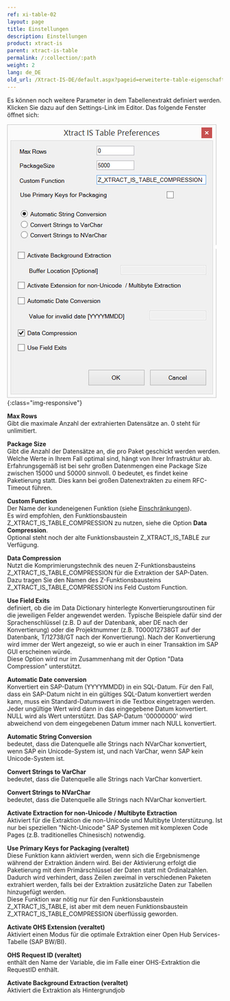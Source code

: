 ```yaml
---
ref: xi-table-02
layout: page
title: Einstellungen
description: Einstellungen
product: xtract-is
parent: xtract-is-table
permalink: /:collection/:path
weight: 2
lang: de_DE
old_url: /Xtract-IS-DE/default.aspx?pageid=erweiterte-table-eigenschaften
---
```


Es können noch weitere Parameter in dem Tabellenextrakt definiert werden. Klicken Sie dazu auf den Settings-Link im Editor. Das folgende Fenster öffnet sich:

![XIS_Table_Settings](/img/content/XIS_Table_Settings.jpg){:class="img-responsive"}

**Max Rows**<br>
Gibt die maximale Anzahl der extrahierten Datensätze an. 0 steht für unlimitiert.

**Package Size**<br>
Gibt die Anzahl der Datensätze an, die pro Paket geschickt werden werden. Welche Werte in Ihrem Fall optimal sind, hängt von Ihrer Infrastruktur ab. Erfahrungsgemäß ist bei sehr großen Datenmengen eine Package Size zwischen 15000 und 50000 sinnvoll. 0 bedeutet, es findet keine Paketierung statt. Dies kann bei großen Datenextrakten zu einem RFC-Timeout führen.

**Custom Function**<br>
Der Name der kundeneigenen Funktion (siehe [Einschränkungen](./einschraenkungen)). <br>
Es wird empfohlen, den Funktionsbaustein Z_XTRACT_IS_TABLE_COMPRESSION zu nutzen, siehe die Option **Data Compression**. <br>
Optional steht noch der alte Funktionsbaustein Z_XTRACT_IS_TABLE zur Verfügung. 

**Data Compression**<br>
Nutzt die Komprimierungstechnik des neuen Z-Funktionsbausteins Z_XTRACT_IS_TABLE_COMPRESSION für die Extraktion der SAP-Daten. Dazu tragen Sie den Namen des Z-Funktionsbausteins <br>
Z_XTRACT_IS_TABLE_COMPRESSION ins Feld Custom Function. 

**Use Field Exits**<br>
definiert, ob die im Data Dictionary hinterlegte Konvertierungsroutinen für die jeweiligen Felder angewendet werden. Typische Beispiele dafür sind der Sprachenschlüssel (z.B. D auf der Datenbank, aber DE nach der Konvertierung) oder die Projektnummer (z.B. T000012738GT auf der Datenbank, T/12738/GT nach der Konvertierung). Nach der Konvertierung wird immer der Wert angezeigt, so wie er auch in einer Transaktion im SAP GUI erscheinen würde. <br>
Diese Option wird nur im Zusammenhang mit der Option "Data Compression" unterstützt.

**Automatic Date conversion**<br>
Konvertiert ein SAP-Datum (YYYYMMDD) in ein SQL-Datum. Für den Fall, dass ein SAP-Datum nicht in ein gültiges SQL-Datum konvertiert werden kann, muss ein Standard-Datumswert in die Textbox eingetragen werden. Jeder ungültige Wert wird dann in das eingegebene Datum konvertiert. NULL wird als Wert unterstützt. Das SAP-Datum '00000000' wird abweichend von dem eingegebenen Datum immer nach NULL konvertiert.

**Automatic String Conversion**<br>
bedeutet, dass die Datenquelle alle Strings nach NVarChar konvertiert, wenn SAP ein Unicode-System ist, und nach VarChar, wenn SAP kein Unicode-System ist.

**Convert Strings to VarChar**<br>
bedeutet, dass die Datenquelle alle Strings nach VarChar konvertiert.

**Convert Strings to NVarChar**<br>
bedeutet, dass die Datenquelle alle Strings nach NVarChar konvertiert.

**Activate Extraction for non-Unicode / Multibyte Extraction**<br>
Aktiviert für die Extraktion die non-Unicode und Multibyte Unterstützung. Ist nur bei speziellen "Nicht-Unicode" SAP Systemen mit komplexen Code Pages (z.B. traditionelles Chinesisch) notwendig.

**Use Primary Keys for Packaging (veraltet)**<br>
Diese Funktion kann aktiviert werden, wenn sich die Ergebnismenge während der Extraktion ändern wird. Bei der Aktivierung erfolgt die Paketierung mit dem Primärschlüssel der Daten statt mit Ordinalzahlen. Dadurch wird verhindert, dass Zeilen zweimal in verschiedenen Paketen extrahiert werden, falls bei der Extraktion zusätzliche Daten zur Tabellen hinzugefügt werden. <br>
Diese Funktion war nötig nur für den Funktionsbaustein Z_XTRACT_IS_TABLE, ist aber mit dem neuen Funktionsbaustein Z_XTRACT_IS_TABLE_COMPRESSION überflüssig geworden. 

**Activate OHS Extension (veraltet)**<br>
Aktiviert einen Modus für die optimale Extraktion einer Open Hub Services-Tabelle (SAP BW/BI).

**OHS Request ID (veraltet)**<br>
enthält den Name der Variable, die im Falle einer OHS-Extraktion die RequestID enthält.

**Activate Background Extraction (veraltet)**<br>
Aktiviert die Extraktion als Hintergrundjob